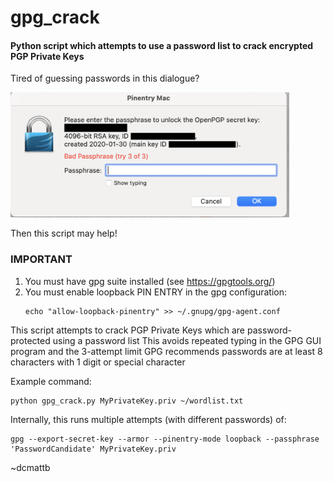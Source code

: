 # gpg_crack
#### Python script which attempts to use a password list to crack encrypted PGP Private Keys


Tired of guessing passwords in this dialogue?

<img src="pinentry.png" height="200px">

Then this script may help!


### IMPORTANT
1) You must have gpg suite installed (see https://gpgtools.org/)
2) You must enable loopback PIN ENTRY in the gpg configuration:
    ```
    echo "allow-loopback-pinentry" >> ~/.gnupg/gpg-agent.conf
    ```

This script attempts to crack PGP Private Keys which are password-protected using a password list
This avoids repeated typing in the GPG GUI program and the 3-attempt limit
GPG recommends passwords are at least 8 characters with 1 digit or special character

Example command:
```
python gpg_crack.py MyPrivateKey.priv ~/wordlist.txt
```

Internally, this runs multiple attempts (with different passwords) of:
```
gpg --export-secret-key --armor --pinentry-mode loopback --passphrase 'PasswordCandidate' MyPrivateKey.priv
```

~dcmattb
